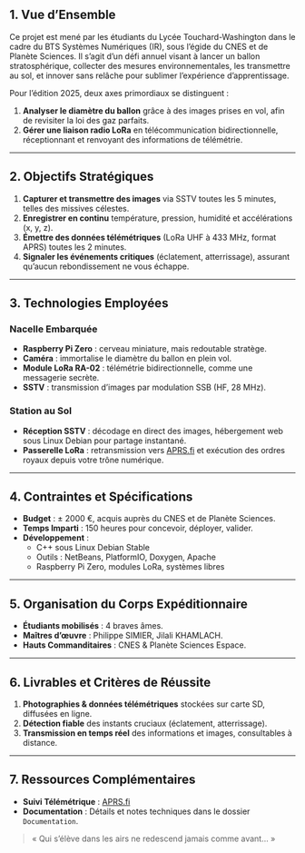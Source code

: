 
## 1. Vue d’Ensemble

Ce projet est mené par les étudiants du Lycée Touchard-Washington dans le cadre du BTS Systèmes Numériques (IR), sous l’égide du CNES et de Planète Sciences. Il s’agit d’un défi annuel visant à lancer un ballon stratosphérique, collecter des mesures environnementales, les transmettre au sol, et innover sans relâche pour sublimer l’expérience d’apprentissage.

Pour l’édition 2025, deux axes primordiaux se distinguent :

1.  **Analyser le diamètre du ballon** grâce à des images prises en vol, afin de revisiter la loi des gaz parfaits.
2.  **Gérer une liaison radio LoRa** en télécommunication bidirectionnelle, réceptionnant et renvoyant des informations de télémétrie.

----------

## 2. Objectifs Stratégiques

1.  **Capturer et transmettre des images** via SSTV toutes les 5 minutes, telles des missives célestes.
2.  **Enregistrer en continu** température, pression, humidité et accélérations (x, y, z).
3.  **Émettre des données télémétriques** (LoRa UHF à 433 MHz, format APRS) toutes les 2 minutes.
4.  **Signaler les événements critiques** (éclatement, atterrissage), assurant qu’aucun rebondissement ne vous échappe.

----------

## 3. Technologies Employées

### Nacelle Embarquée

-   **Raspberry Pi Zero** : cerveau miniature, mais redoutable stratège.
-   **Caméra** : immortalise le diamètre du ballon en plein vol.
-   **Module LoRa RA-02** : télémétrie bidirectionnelle, comme une messagerie secrète.
-   **SSTV** : transmission d’images par modulation SSB (HF, 28 MHz).

### Station au Sol

-   **Réception SSTV** : décodage en direct des images, hébergement web sous Linux Debian pour partage instantané.
-   **Passerelle LoRa** : retransmission vers [APRS.fi](https://aprs.fi) et exécution des ordres royaux depuis votre trône numérique.

----------

## 4. Contraintes et Spécifications

-   **Budget** : ± 2000 €, acquis auprès du CNES et de Planète Sciences.
-   **Temps Imparti** : 150 heures pour concevoir, déployer, valider.
-   **Développement** :
    -   C++ sous Linux Debian Stable
    -   Outils : NetBeans, PlatformIO, Doxygen, Apache
    -   Raspberry Pi Zero, modules LoRa, systèmes libres

----------

## 5. Organisation du Corps Expéditionnaire

-   **Étudiants mobilisés** : 4 braves âmes.
-   **Maîtres d’œuvre** : Philippe SIMIER, Jilali KHAMLACH.
-   **Hauts Commanditaires** : CNES & Planète Sciences Espace.

----------

## 6. Livrables et Critères de Réussite

1.  **Photographies & données télémétriques** stockées sur carte SD, diffusées en ligne.
2.  **Détection fiable** des instants cruciaux (éclatement, atterrissage).
3.  **Transmission en temps réel** des informations et images, consultables à distance.

----------

## 7. Ressources Complémentaires

-   **Suivi Télémétrique** : [APRS.fi](https://aprs.fi)
-   **Documentation** : Détails et notes techniques dans le dossier `Documentation`.

> « Qui s’élève dans les airs ne redescend jamais comme avant… »
